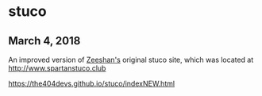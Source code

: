 # stuco

## March 4, 2018

An improved version of [Zeeshan's](https://github.com/theLittleBigZ) original stuco site, which was located at http://www.spartanstuco.club


https://the404devs.github.io/stuco/indexNEW.html
